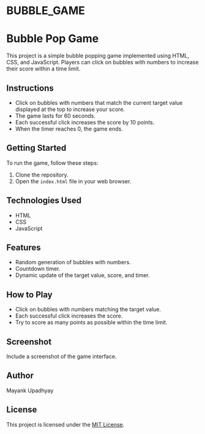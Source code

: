 # BUBBLE_GAME
# Bubble Pop Game

This project is a simple bubble popping game implemented using HTML, CSS, and JavaScript. Players can click on bubbles with numbers to increase their score within a time limit.

## Instructions

- Click on bubbles with numbers that match the current target value displayed at the top to increase your score.
- The game lasts for 60 seconds.
- Each successful click increases the score by 10 points.
- When the timer reaches 0, the game ends.

## Getting Started

To run the game, follow these steps:

1. Clone the repository.
2. Open the `index.html` file in your web browser.

## Technologies Used

- HTML
- CSS
- JavaScript

## Features

- Random generation of bubbles with numbers.
- Countdown timer.
- Dynamic update of the target value, score, and timer.

## How to Play

- Click on bubbles with numbers matching the target value.
- Each successful click increases the score.
- Try to score as many points as possible within the time limit.

## Screenshot

Include a screenshot of the game interface.

## Author

Mayank Upadhyay 

## License

This project is licensed under the [MIT License](LICENSE).
